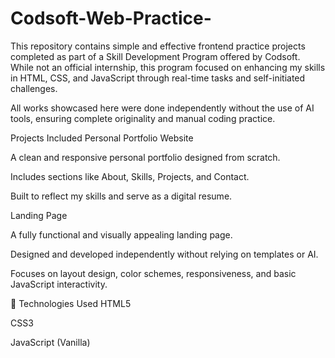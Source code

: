 # Codsoft-Web-Practice-
This repository contains simple and effective frontend practice projects completed as part of a Skill Development Program offered by Codsoft. While not an official internship, this program focused on enhancing my skills in HTML, CSS, and JavaScript through real-time tasks and self-initiated challenges.

All works showcased here were done independently without the use of AI tools, ensuring complete originality and manual coding practice.

 Projects Included
Personal Portfolio Website

A clean and responsive personal portfolio designed from scratch.

Includes sections like About, Skills, Projects, and Contact.

Built to reflect my skills and serve as a digital resume.

Landing Page

A fully functional and visually appealing landing page.

Designed and developed independently without relying on templates or AI.

Focuses on layout design, color schemes, responsiveness, and basic JavaScript interactivity.

🔧 Technologies Used
HTML5

CSS3

JavaScript (Vanilla)
